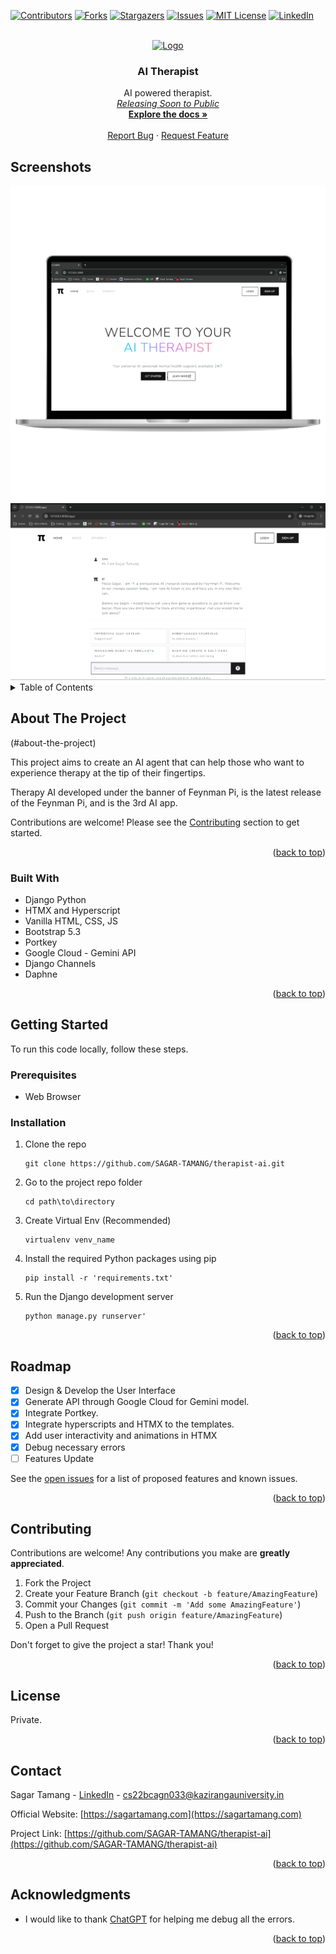 <a name="readme-top"></a>

[![Contributors][contributors-shield]][contributors-url]
[![Forks][forks-shield]][forks-url]
[![Stargazers][stars-shield]][stars-url]
[![Issues][issues-shield]][issues-url]
[![MIT License][license-shield]][license-url]
[![LinkedIn][linkedin-shield]][linkedin-url]

<!-- PROJECT LOGO -->
<br />
<div align="center">
  <a href="https://github.com/SAGAR-TAMANG/therapist-ai">
    <img src="https://raw.githubusercontent.com/SAGAR-TAMANG/therapist-ai/main/static/img/pi.png" alt="Logo" height="50">
  </a>

<h3 align="center">AI Therapist</h3>

  <p align="center">
    AI powered therapist.
    <br />
    <a href="https://github.com/SAGAR-TAMANG/therapist-ai/blob/main/README.md"><em>Releasing Soon to Public </em></a> 
    <br />
    <a href="https://github.com/SAGAR-TAMANG/therapist-ai/blob/main/README.md"><strong>Explore the docs »</strong></a>
    <br />
    <br />
    <a href="https://github.com/SAGAR-TAMANG/therapist-ai/issues">Report Bug</a>
    ·
    <a href="https://github.com/SAGAR-TAMANG/therapist-ai/issues">Request Feature</a>
  </p>
</div>

## Screenshots

<img src="https://raw.githubusercontent.com/SAGAR-TAMANG/therapist-ai/main/static/img/ss2.png">

<img src="https://raw.githubusercontent.com/SAGAR-TAMANG/therapist-ai/main/static/img/ss.png">

<!-- TABLE OF CONTENTS -->
<details>
  <summary>Table of Contents</summary>
  <ol>
    <li>
      <a href="#about-the-project">About The Project</a>
      <ul>
        <li><a href="#built-with">Built With</a></li>
      </ul>
    </li>
    <li>
      <a href="#getting-started">Getting Started</a>
      <ul>
        <li><a href="#prerequisites">Prerequisites</a></li>
        <li><a href="#installation">Installation</a></li>
      </ul>
    </li>
    <li><a href="#usage">Usage</a></li>
    <li><a href="#roadmap">Roadmap</a></li>
    <li><a href="#contributing">Contributing</a></li>
    <li><a href="#license">License</a></li>
    <li><a href="#contact">Contact</a></li>
    <li><a href="#acknowledgments">Acknowledgments</a></li>
  </ol>
</details>

<!-- ABOUT THE PROJECT -->
## About The Project

(#about-the-project)

This project aims to create an AI agent that can help those who want to experience therapy at the tip of their fingertips.

Therapy AI developed under the banner of Feynman Pi, is the latest release of the Feynman Pi, and is the 3rd AI app. 

Contributions are welcome! Please see the [Contributing](#contributing) section to get started.

<p align="right">(<a href="#readme-top">back to top</a>)</p>

### Built With

* Django Python
* HTMX and Hyperscript
* Vanilla HTML, CSS, JS
* Bootstrap 5.3
* Portkey
* Google Cloud - Gemini API
* Django Channels
* Daphne

<p align="right">(<a href="#readme-top">back to top</a>)</p>

<!-- GETTING STARTED -->
## Getting Started

To run this code locally, follow these steps.

### Prerequisites

* Web Browser

### Installation

1. Clone the repo
    ```
    git clone https://github.com/SAGAR-TAMANG/therapist-ai.git
    ```
2. Go to the project repo folder
    ```
    cd path\to\directory
    ```
3. Create Virtual Env (Recommended)
    ```
    virtualenv venv_name
    ```
4. Install the required Python packages using pip
    ```
    pip install -r 'requirements.txt'
    ```
5. Run the Django development server
    ```
    python manage.py runserver'
    ```

<p align="right">(<a href="#readme-top">back to top</a>)</p>

<!-- ROADMAP -->
## Roadmap

- [x] Design & Develop the User Interface
- [x] Generate API through Google Cloud for Gemini model.
- [x] Integrate Portkey.
- [x] Integrate hyperscripts and HTMX to the templates.
- [x] Add user interactivity and animations in HTMX
- [x] Debug necessary errors
- [ ] Features Update

See the [open issues](https://github.com/SAGAR-TAMANG/therapist-ai/issues) for a list of proposed features and known issues.

<p align="right">(<a href="#readme-top">back to top</a>)</p>

<!-- CONTRIBUTING -->
## Contributing

Contributions are welcome! Any contributions you make are **greatly appreciated**.

1. Fork the Project
2. Create your Feature Branch (`git checkout -b feature/AmazingFeature`)
3. Commit your Changes (`git commit -m 'Add some AmazingFeature'`)
4. Push to the Branch (`git push origin feature/AmazingFeature`)
5. Open a Pull Request

Don't forget to give the project a star! Thank you!

<p align="right">(<a href="#readme-top">back to top</a>)</p>

<!-- LICENSE -->
## License

Private.

<p align="right">(<a href="#readme-top">back to top</a>)</p>

<!-- CONTACT -->
## Contact

Sagar Tamang - [LinkedIn](https://www.linkedin.com/in/sagar-tmg/) - cs22bcagn033@kazirangauniversity.in

Official Website: [https://sagartamang.com](https://sagartamang.com)

Project Link: [https://github.com/SAGAR-TAMANG/therapist-ai](https://github.com/SAGAR-TAMANG/therapist-ai)

<p align="right">(<a href="#readme-top">back to top</a>)</p>

<!-- ACKNOWLEDGMENTS -->
## Acknowledgments

* I would like to thank [ChatGPT](https://chat.openai.com/) for helping me debug all the errors.

<p align="right">(<a href="#readme-top">back to top</a>)</p>

<!-- MARKDOWN LINKS & IMAGES -->
<!-- https://www.markdownguide.org/basic-syntax/#reference-style-links -->
[contributors-shield]: https://img.shields.io/github/contributors/SAGAR-TAMANG/therapist-ai.svg?style=for-the-badge
[contributors-url]: https://github.com/SAGAR-TAMANG/therapist-ai/graphs/contributors
[forks-shield]: https://img.shields.io/github/forks/SAGAR-TAMANG/therapist-ai.svg?style=for-the-badge
[forks-url]: https://github.com/SAGAR-TAMANG/therapist-ai/network/members
[stars-shield]: https://img.shields.io/github/stars/SAGAR-TAMANG/therapist-ai.svg?style=for-the-badge
[stars-url]: https://github.com/SAGAR-TAMANG/therapist-ai/stargazers
[issues-shield]: https://img.shields.io/github/issues/SAGAR-TAMANG/therapist-ai.svg?style=for-the-badge
[issues-url]: https://github.com/SAGAR-TAMANG/therapist-ai/issues
[license-url]: https://github.com/SAGAR-TAMANG/therapist-ai/blob/master/license.txt
[license-shield]: https://img.shields.io/github/license/SAGAR-TAMANG/therapist-ai.svg?style=for-the-badge
[linkedin-shield]: https://img.shields.io/badge/-LinkedIn-black.svg?style=for-the-badge&logo=linkedin&colorB=555
[linkedin-url]: https://www.linkedin.com/in/sagar-tmg/
